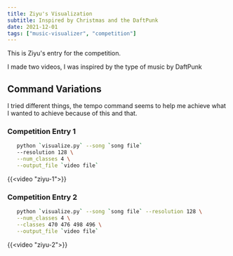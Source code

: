 ```yaml
---
title: Ziyu's Visualization
subtitle: Inspired by Christmas and the DaftPunk
date: 2021-12-01
tags: ["music-visualizer", "competition"]
---
```


This is Ziyu's entry for the competition.

I made two videos, I was inspired by the type of music by DaftPunk

## Command Variations

I tried different things, the tempo command seems to help me achieve what I wanted to achieve because of this and that.

### Competition Entry 1

```bash
   python `visualize.py` --song `song file`
   --resolution 128 \
   --num_classes 4 \
   --output_file `video file`
```

{{<video "ziyu-1">}}

### Competition Entry 2

```bash
   python `visualize.py` --song `song file` --resolution 128 \
   --num_classes 4 \
   --classes 470 476 498 496 \
   --output_file `video file`
```

{{<video "ziyu-2">}}